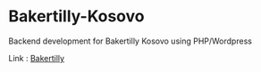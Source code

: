 # Bakertilly-Kosovo
Backend development for Bakertilly Kosovo using PHP/Wordpress

Link : <a href="http://bakertillykosovo.com" target="blank">Bakertilly</a>

